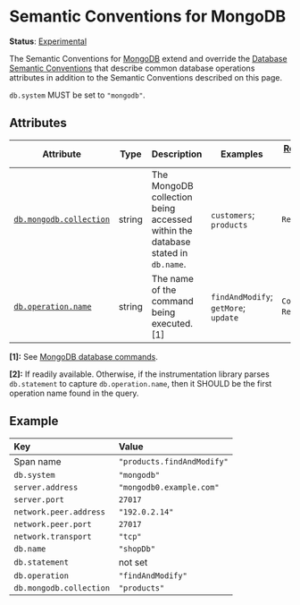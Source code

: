 <!--- Hugo front matter used to generate the website version of this page:
linkTitle: MongoDB
--->

# Semantic Conventions for MongoDB

**Status**: [Experimental][DocumentStatus]

The Semantic Conventions for [MongoDB](https://www.mongodb.com/) extend and override the [Database Semantic Conventions](database-spans.md)
that describe common database operations attributes in addition to the Semantic Conventions
described on this page.

`db.system` MUST be set to `"mongodb"`.

## Attributes

<!-- semconv db.mongodb(full,tag=tech-specific) -->
| Attribute  | Type | Description  | Examples  | [Requirement Level](https://opentelemetry.io/docs/specs/semconv/general/attribute-requirement-level/) | Stability |
|---|---|---|---|---|---|
| [`db.mongodb.collection`](../attributes-registry/db.md) | string | The MongoDB collection being accessed within the database stated in `db.name`. | `customers`; `products` | `Required` | ![Experimental](https://img.shields.io/badge/-experimental-blue) |
| [`db.operation.name`](../attributes-registry/db.md) | string | The name of the command being executed. [1] | `findAndModify`; `getMore`; `update` | `Conditionally Required` [2] | ![Experimental](https://img.shields.io/badge/-experimental-blue) |

**[1]:** See [MongoDB database commands](https://www.mongodb.com/docs/manual/reference/command/).

**[2]:** If readily available. Otherwise, if the instrumentation library parses `db.statement` to capture `db.operation.name`, then it SHOULD be the first operation name found in the query.
<!-- endsemconv -->

## Example

| Key | Value |
| :---------------------- | :----------------------------------------------------------- |
| Span name               | `"products.findAndModify"` |
| `db.system`             | `"mongodb"` |
| `server.address`        | `"mongodb0.example.com"` |
| `server.port`           | `27017` |
| `network.peer.address`  | `"192.0.2.14"` |
| `network.peer.port`     | `27017` |
| `network.transport`     | `"tcp"` |
| `db.name`               | `"shopDb"` |
| `db.statement`          | not set |
| `db.operation`          | `"findAndModify"` |
| `db.mongodb.collection` | `"products"` |

[DocumentStatus]: https://github.com/open-telemetry/opentelemetry-specification/tree/v1.31.0/specification/document-status.md
